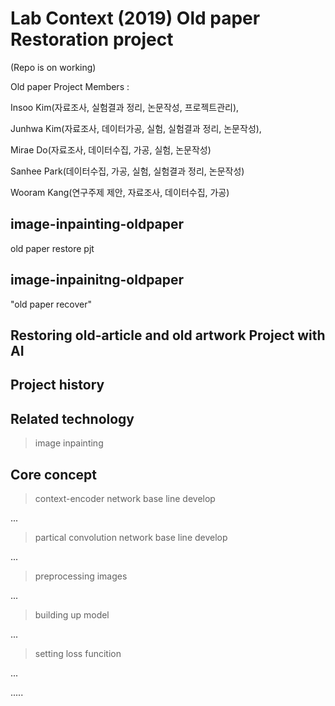 # Lab Context (2019) Old paper Restoration project 
(Repo is on working)


Old paper Project Members : 

Insoo Kim(자료조사, 실험결과 정리, 논문작성, 프로젝트관리),

Junhwa Kim(자료조사, 데이터가공, 실험, 실험결과 정리, 논문작성),

Mirae Do(자료조사, 데이터수집, 가공, 실험, 논문작성)

Sanhee Park(데이터수집, 가공, 실험, 실험결과 정리, 논문작성)

Wooram Kang(연구주제 제안, 자료조사, 데이터수집, 가공)


## image-inpainting-oldpaper
old paper restore pjt

## image-inpainitng-oldpaper
"old paper recover"

## Restoring old-article and old artwork Project with AI

## Project history

## Related technology
> image inpainting

## Core concept
 > context-encoder network base line develop
 
 ...
 
 > partical convolution network base line develop
 
 ...
 
 > preprocessing images
 
 ...
 
 > building up model
 
 ...
 
 > setting loss funcition
 
 ...

.....
